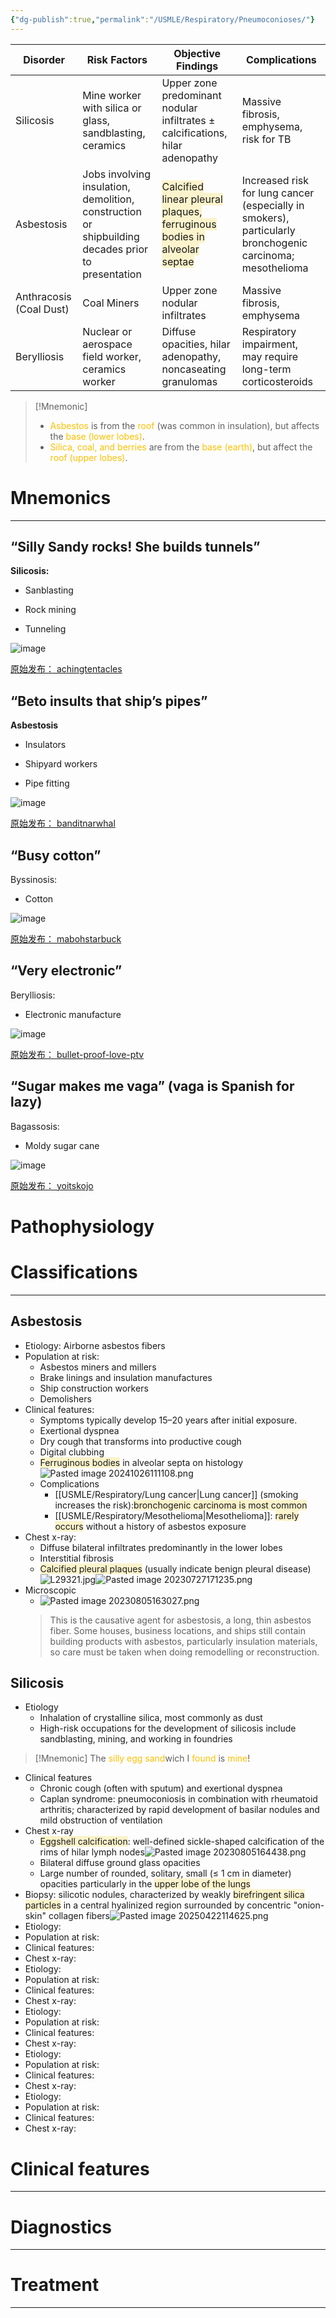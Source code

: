```yaml
---
{"dg-publish":true,"permalink":"/USMLE/Respiratory/Pneumoconioses/"}
---
```


| Disorder                | Risk Factors                                                                                      | Objective Findings                                                                                                             | Complications                                                                                             |
| ----------------------- | ------------------------------------------------------------------------------------------------- | ------------------------------------------------------------------------------------------------------------------------------ | --------------------------------------------------------------------------------------------------------- |
| Silicosis               | Mine worker with silica or glass, sandblasting, ceramics                                          | Upper zone predominant nodular infiltrates ± calcifications, hilar adenopathy                                                  | Massive fibrosis, emphysema, risk for TB                                                                  |
| Asbestosis              | Jobs involving insulation, demolition, construction or shipbuilding decades prior to presentation | <span style="background:rgba(240, 200, 0, 0.2)">Calcified linear pleural plaques, ferruginous bodies in alveolar septae</span> | Increased risk for lung cancer (especially in smokers), particularly bronchogenic carcinoma; mesothelioma |
| Anthracosis (Coal Dust) | Coal Miners                                                                                       | Upper zone nodular infiltrates                                                                                                 | Massive fibrosis, emphysema                                                                               |
| Berylliosis             | Nuclear or aerospace field worker, ceramics worker                                                | Diffuse opacities, hilar adenopathy, noncaseating granulomas                                                                   | Respiratory impairment, may require long-term corticosteroids                                             |

>[!Mnemonic] 
>- <font color="#ffc000">Asbestos</font> is from the <font color="#ffc000">roof</font> (was common in insulation), but affects the <font color="#ffc000">base (lower lobes)</font>.
>- <font color="#ffc000">Silica, coal, and berries</font> are from the <font color="#ffc000">base (earth)</font>, but affect the <font color="#ffc000">roof (upper lobes)</font>.

# Mnemonics
---
## **“Silly** **Sand**y **rock**s! She builds **tunnel**s”

**Silicosis:** 

- Sanblasting  
    
- Rock mining  
    
- Tunneling  
    

![image](https://64.media.tumblr.com/2cacec5df42c533494517afc5ad416a1/tumblr_o2znklblNB1tkb2p0o1_500.gifv)

[原始发布： achingtentacles](https://tmblr.co/Zin_dm22KSVqC)

## “**Beto** **insul**ts that **ship**’s **pipe**s”

**Asbestosis**

- Insulators  
    
- Shipyard workers  
    
- Pipe fitting  
    

![image](https://64.media.tumblr.com/32930d8023b9faf00f0dc7f8fda7bd8b/tumblr_n3kk00oeiw1ts5cj5o1_500.gifv)

[原始发布： banditnarwhal](https://tmblr.co/ZdtaUo1CBMh3_)

## “**Busy cotton**”

Byssinosis:

- Cotton

![image](https://64.media.tumblr.com/f501f832d92b6063f5c2be9aad649ede/tumblr_ng7yqmy3C61sib7nzo1_500.gifv)

[原始发布： mabohstarbuck](https://tmblr.co/ZEbRRq1YhH5Px)

## “**Very electronic**”

Berylliosis:

- Electronic manufacture

![image](https://64.media.tumblr.com/e6a1329de2c0ecb513397bb997103f55/tumblr_noq606uS6Z1r1d4seo1_500.gifv)

[原始发布： bullet-proof-love-ptv](https://tmblr.co/Z5rz1x1lMRM7w)

## “**Sugar** makes me **vaga”** (vaga is Spanish for lazy)

Bagassosis:

- Moldy sugar cane  
    

![image](https://64.media.tumblr.com/38560c9a428df55731a2e625ffae8c88/tumblr_nt9var9aIA1udhd59o1_500.gifv)

[原始发布： yoitskojo](https://tmblr.co/ZV5-ij1sGtb7b)

# Pathophysiology


# Classifications
---
## Asbestosis
- Etiology: Airborne asbestos fibers
- Population at risk: 
	- Asbestos miners and millers
	- Brake linings and insulation manufactures
	- Ship construction workers
	- Demolishers
- Clinical features: 
	- Symptoms typically develop 15–20 years after initial exposure.
	- Exertional dyspnea
	- Dry cough that transforms into productive cough
	- Digital clubbing
	- <span style="background:rgba(240, 200, 0, 0.2)">Ferruginous bodies</span> in alveolar septa on histology![Pasted image 20241026111108.png](/img/user/appendix/Pasted%20image%2020241026111108.png)
	- Complications
		- [[USMLE/Respiratory/Lung cancer\|Lung cancer]] (smoking increases the risk):<span style="background:rgba(240, 200, 0, 0.2)">bronchogenic carcinoma is most common</span>
		- [[USMLE/Respiratory/Mesothelioma\|Mesothelioma]]: <span style="background:rgba(240, 200, 0, 0.2)">rarely occurs</span> without a history of asbestos exposure
- Chest x-ray: 
	- Diffuse bilateral infiltrates predominantly in the lower lobes
	- Interstitial fibrosis
	- <span style="background:rgba(240, 200, 0, 0.2)">Calcified pleural plaques</span> (usually indicate benign pleural disease)![L29321.jpg](/img/user/appendix/L29321.jpg)![Pasted image 20230727171235.png](/img/user/appendix/Pasted%20image%2020230727171235.png)
 - Microscopic
	 - ![Pasted image 20230805163027.png](/img/user/appendix/Pasted%20image%2020230805163027.png)
	> This is the causative agent for asbestosis, a long, thin asbestos fiber. Some houses, business locations, and ships still contain building products with asbestos, particularly insulation materials, so care must be taken when doing remodelling or reconstruction.
## Silicosis
- Etiology
	- Inhalation of crystalline silica, most commonly as dust
	- High-risk occupations for the development of silicosis include sandblasting, mining, and working in foundries

>[!Mnemonic] 
>The <font color="#ffc000">silly egg sand</font>wich I <font color="#ffc000">found</font> is <font color="#ffc000">mine</font>!

- Clinical features
	- Chronic cough (often with sputum) and exertional dyspnea
	- Caplan syndrome: pneumoconiosis in combination with rheumatoid arthritis; characterized by rapid development of basilar nodules and mild obstruction of ventilation
- Chest x-ray
	- <span style="background:rgba(240, 200, 0, 0.2)">Eggshell calcification</span>: well-defined sickle-shaped calcification of the rims of hilar lymph nodes![Pasted image 20230805164438.png](/img/user/appendix/Pasted%20image%2020230805164438.png)
	- Bilateral diffuse ground glass opacities
	- Large number of rounded, solitary, small (≤ 1 cm in diameter) opacities particularly in the <span style="background:rgba(240, 200, 0, 0.2)">upper lobe of the lungs</span>
- Biopsy: silicotic nodules, characterized by weakly <span style="background:rgba(240, 200, 0, 0.2)">birefringent silica particles</span> in a central hyalinized region surrounded by concentric "onion-skin" collagen fibers![Pasted image 20250422114625.png](/img/user/appendix/Pasted%20image%2020250422114625.png)
- Etiology: 
- Population at risk: 
- Clinical features: 
- Chest x-ray: 
- Etiology: 
- Population at risk: 
- Clinical features: 
- Chest x-ray: 
- Etiology: 
- Population at risk: 
- Clinical features: 
- Chest x-ray: 
- Etiology: 
- Population at risk: 
- Clinical features: 
- Chest x-ray: 
- Etiology: 
- Population at risk: 
- Clinical features: 
- Chest x-ray: 
# Clinical features


---
# Diagnostics


---
# Treatment


---
